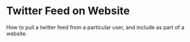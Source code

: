 # Twitter Feed on Website
How to pull a twitter feed from a particular user, and include as part of a website.

